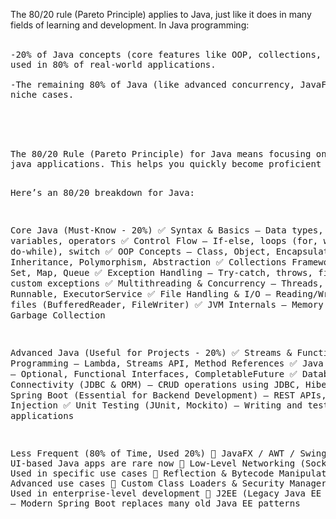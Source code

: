 The 80/20 rule (Pareto Principle) applies to Java, just like it does in many fields of learning and development. In Java programming:
<br><br>
<pre>-20% of Java concepts (core features like OOP, collections, exception handling, multithreading, and Spring Boot) are
used in 80% of real-world applications.<br>
-The remaining 80% of Java (like advanced concurrency, JavaFX, custom class loaders, RMI) is only needed in 20% of
niche cases.</pre><br>
<br>
<br>
<pre>The 80/20 Rule (Pareto Principle) for Java means focusing on the 20% of concepts that are used in 80% of real-world
java applications. This helps you quickly become proficient in Java without getting lost in rarely used features.

Here’s an 80/20 breakdown for Java:

Core Java (Must-Know - 20%)
✅ Syntax & Basics – Data types, variables, operators
✅ Control Flow – If-else, loops (for, while, do-while), switch
✅ OOP Concepts – Class, Object, Encapsulation, Inheritance, Polymorphism, Abstraction
✅ Collections Framework – List, Set, Map, Queue
✅ Exception Handling – Try-catch, throws, finally, custom exceptions
✅ Multithreading & Concurrency – Threads, Runnable, ExecutorService
✅ File Handling & I/O – Reading/Writing files (BufferedReader, FileWriter)
✅ JVM Internals – Memory management, Garbage Collection

Advanced Java (Useful for Projects - 20%)
✅ Streams & Functional Programming – Lambda, Streams API, Method References
✅ Java 8+ Features – Optional, Functional Interfaces, CompletableFuture
✅ Database Connectivity (JDBC & ORM) – CRUD operations using JDBC, Hibernate
✅ Spring Boot (Essential for Backend Development) – REST APIs, Dependency Injection
✅ Unit Testing (JUnit, Mockito) – Writing and testing Java applications

Less Frequent (80% of Time, Used 20%)
🚫 JavaFX / AWT / Swing – UI-based Java apps are rare now
🚫 Low-Level Networking (Sockets, RMI) – Used in specific use cases
🚫 Reflection & Bytecode Manipulation – Advanced use cases
🚫 Custom Class Loaders & Security Managers – Used in enterprise-level development
🚫 J2EE (Legacy Java EE components) – Modern Spring Boot replaces many old Java EE patterns
</pre>
